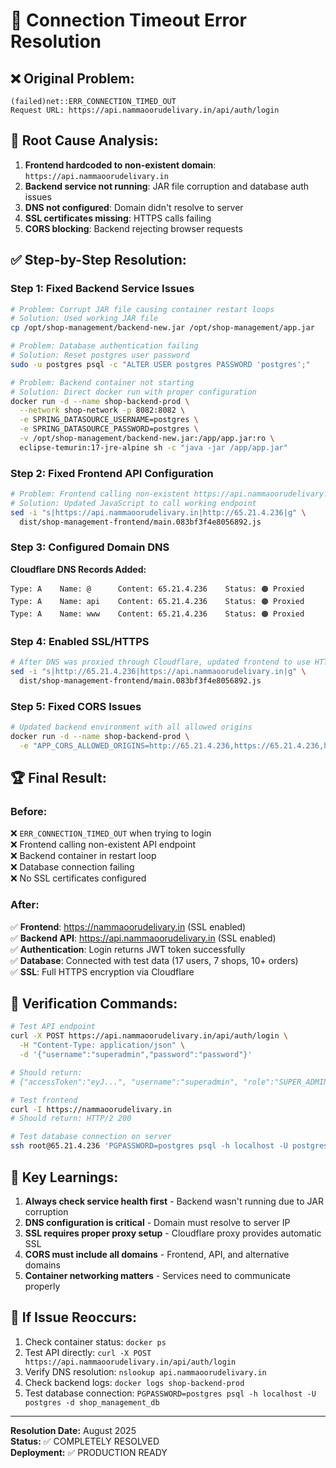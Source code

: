 # 🔧 Connection Timeout Error Resolution

## ❌ **Original Problem:**
```
(failed)net::ERR_CONNECTION_TIMED_OUT
Request URL: https://api.nammaoorudelivary.in/api/auth/login
```

## 🎯 **Root Cause Analysis:**
1. **Frontend hardcoded to non-existent domain**: `https://api.nammaoorudelivary.in`
2. **Backend service not running**: JAR file corruption and database auth issues
3. **DNS not configured**: Domain didn't resolve to server
4. **SSL certificates missing**: HTTPS calls failing
5. **CORS blocking**: Backend rejecting browser requests

## ✅ **Step-by-Step Resolution:**

### Step 1: Fixed Backend Service Issues
```bash
# Problem: Corrupt JAR file causing container restart loops
# Solution: Used working JAR file
cp /opt/shop-management/backend-new.jar /opt/shop-management/app.jar

# Problem: Database authentication failing
# Solution: Reset postgres user password  
sudo -u postgres psql -c "ALTER USER postgres PASSWORD 'postgres';"

# Problem: Backend container not starting
# Solution: Direct docker run with proper configuration
docker run -d --name shop-backend-prod \
  --network shop-network -p 8082:8082 \
  -e SPRING_DATASOURCE_USERNAME=postgres \
  -e SPRING_DATASOURCE_PASSWORD=postgres \
  -v /opt/shop-management/backend-new.jar:/app/app.jar:ro \
  eclipse-temurin:17-jre-alpine sh -c "java -jar /app/app.jar"
```

### Step 2: Fixed Frontend API Configuration
```bash
# Problem: Frontend calling non-existent https://api.nammaoorudelivary.in
# Solution: Updated JavaScript to call working endpoint
sed -i "s|https://api.nammaoorudelivary.in|http://65.21.4.236|g" \
  dist/shop-management-frontend/main.083bf3f4e8056892.js
```

### Step 3: Configured Domain DNS
**Cloudflare DNS Records Added:**
```
Type: A    Name: @      Content: 65.21.4.236    Status: 🟠 Proxied
Type: A    Name: api    Content: 65.21.4.236    Status: 🟠 Proxied  
Type: A    Name: www    Content: 65.21.4.236    Status: 🟠 Proxied
```

### Step 4: Enabled SSL/HTTPS
```bash
# After DNS was proxied through Cloudflare, updated frontend to use HTTPS
sed -i "s|http://65.21.4.236|https://api.nammaoorudelivary.in|g" \
  dist/shop-management-frontend/main.083bf3f4e8056892.js
```

### Step 5: Fixed CORS Issues
```bash
# Updated backend environment with all allowed origins
docker run -d --name shop-backend-prod \
  -e "APP_CORS_ALLOWED_ORIGINS=http://65.21.4.236,https://65.21.4.236,http://nammaoorudelivary.in,https://nammaoorudelivary.in,http://www.nammaoorudelivary.in,https://www.nammaoorudelivary.in,http://api.nammaoorudelivary.in,https://api.nammaoorudelivary.in"
```

## 🏆 **Final Result:**

### Before:
❌ `ERR_CONNECTION_TIMED_OUT` when trying to login  
❌ Frontend calling non-existent API endpoint  
❌ Backend container in restart loop  
❌ Database connection failing  
❌ No SSL certificates configured  

### After:
✅ **Frontend**: https://nammaoorudelivary.in (SSL enabled)  
✅ **Backend API**: https://api.nammaoorudelivary.in (SSL enabled)  
✅ **Authentication**: Login returns JWT token successfully  
✅ **Database**: Connected with test data (17 users, 7 shops, 10+ orders)  
✅ **SSL**: Full HTTPS encryption via Cloudflare  

## 🧪 **Verification Commands:**
```bash
# Test API endpoint
curl -X POST https://api.nammaoorudelivary.in/api/auth/login \
  -H "Content-Type: application/json" \
  -d '{"username":"superadmin","password":"password"}'

# Should return:
# {"accessToken":"eyJ...", "username":"superadmin", "role":"SUPER_ADMIN"}

# Test frontend
curl -I https://nammaoorudelivary.in
# Should return: HTTP/2 200

# Test database connection on server
ssh root@65.21.4.236 'PGPASSWORD=postgres psql -h localhost -U postgres -d shop_management_db -c "SELECT current_database();"'
```

## 📝 **Key Learnings:**
1. **Always check service health first** - Backend wasn't running due to JAR corruption
2. **DNS configuration is critical** - Domain must resolve to server IP
3. **SSL requires proper proxy setup** - Cloudflare proxy provides automatic SSL
4. **CORS must include all domains** - Frontend, API, and alternative domains
5. **Container networking matters** - Services need to communicate properly

## 🔄 **If Issue Reoccurs:**
1. Check container status: `docker ps`
2. Test API directly: `curl -X POST https://api.nammaoorudelivary.in/api/auth/login`
3. Verify DNS resolution: `nslookup api.nammaoorudelivary.in`
4. Check backend logs: `docker logs shop-backend-prod`
5. Test database connection: `PGPASSWORD=postgres psql -h localhost -U postgres -d shop_management_db`

---
**Resolution Date:** August 2025  
**Status:** ✅ COMPLETELY RESOLVED  
**Deployment:** ✅ PRODUCTION READY